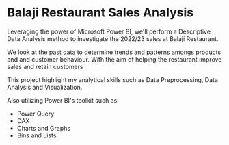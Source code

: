 # Balaji Restaurant Sales Analysis
Leveraging the power of Microsoft Power BI, we'll perform a Descriptive Data Analysis method to investigate the 2022/23 sales at Balaji Restaurant.

We look at the past data to determine trends and patterns amongs products and and customer behaviour.
With the aim of helping the restaurant improve sales and retain customers

This project highlight my analytical skills such as Data Preprocessing, Data Analysis and Visualization.

Also utilizing Power BI's toolkit such as:
- Power Query
- DAX
- Charts and  Graphs
- Bins and Lists
